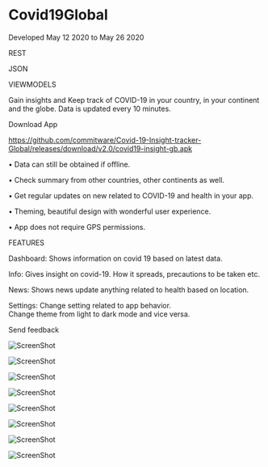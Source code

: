 # Covid19Global
Developed May 12 2020 to May 26 2020

REST 

JSON

VIEWMODELS

Gain insights and Keep track of COVID-19 in your country, in your continent and the globe. Data is updated every 10 minutes.

Download App

https://github.com/commitware/Covid-19-Insight-tracker-Global/releases/download/v2.0/covid19-insight-gb.apk

•	Data can still be obtained if offline.

•	Check summary from other countries, other continents as well.

•	Get regular updates on new related to COVID-19 and health in your app.

•	Theming, beautiful design with wonderful user experience.

•	App does not require GPS permissions.

FEATURES

Dashboard:
Shows information on covid 19 based on latest data.

Info:
Gives insight on covid-19. How it spreads, precautions to be taken etc. 

News:
Shows news update anything related to health based on location.

Settings:
Change setting related to app behavior.  
Change theme from light to dark mode and vice versa.

Send feedback 




![ScreenShot](https://github.com/commitware/Covid-19-Insight-tracker-Global/blob/master/screenshot%20(3).jpg)

![ScreenShot](https://github.com/commitware/Covid-19-Insight-tracker-Global/blob/master/screenshot%20(4).jpg)

![ScreenShot](https://github.com/commitware/Covid-19-Insight-tracker-Global/blob/master/screenshot%20(5).jpg)

![ScreenShot](https://github.com/commitware/Covid-19-Insight-tracker-Global/blob/master/screenshot%20(2).jpg)

![ScreenShot](https://github.com/commitware/Covid-19-Insight-tracker-Global/blob/master/screenshot%10(6).jpg)

![ScreenShot](https://github.com/commitware/Covid-19-Insight-tracker-Global/blob/master/screenshot%20(1).jpg)

![ScreenShot](https://github.com/commitware/Covid-19-Insight-tracker-Global/blob/master/screenshot%20(7).jpg)

![ScreenShot](https://github.com/commitware/Covid-19-Insight-tracker-Global/blob/master/screenshot%20(8).jpg)




